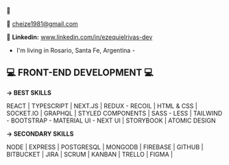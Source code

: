 :wave: 

:email: cheize1981@gmail.com

:link: **Linkedin:** www.linkedin.com/in/ezequielrivas-dev

- I'm living in Rosario, Santa Fe, Argentina -

## :computer: FRONT-END DEVELOPMENT :computer:

**-> BEST SKILLS**

REACT | TYPESCRIPT | NEXT.JS | REDUX - RECOIL |
HTML & CSS |
SOCKET.IO | GRAPHQL |
STYLED COMPONENTS | SASS - LESS | TAILWIND - BOOTSTRAP - MATERIAL UI - NEXT UI |
STORYBOOK | ATOMIC DESIGN 


**-> SECONDARY SKILLS**

NODE | EXPRESS | POSTGRESQL | MONGODB | FIREBASE |
GITHUB | BITBUCKET | JIRA | SCRUM | KANBAN | TRELLO | FIGMA |
 
